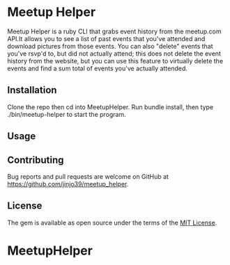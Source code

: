 # Meetup Helper

Meetup Helper is a ruby CLI that grabs event history from the meetup.com API.It allows you to see a list of past events that you've attended and download pictures from those events. You can also "delete" events that you've rsvp'd to, but did not actually attend; this does not delete the event history from the website, but you can use this feature to virtually delete the events and find a sum total of events you've actually attended.


## Installation

Clone the repo then cd into MeetupHelper. Run bundle install, then type 
./bin/meetup-helper to start the program.


## Usage


## Contributing

Bug reports and pull requests are welcome on GitHub at https://github.com/jinjo39/meetup_helper.


## License

The gem is available as open source under the terms of the [MIT License](http://opensource.org/licenses/MIT).

# MeetupHelper
